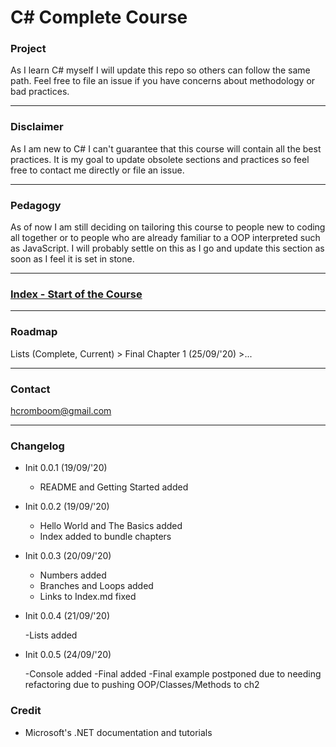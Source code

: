 # C# Complete Course

### Project

As I learn C# myself I will update this repo so others can follow the same path. Feel free to file an issue if you have concerns about methodology or bad practices.

---

### Disclaimer

As I am new to C# I can't guarantee that this course will contain all the best practices. It is my goal to update obsolete sections and practices so feel free to contact me directly or file an issue.

---

### Pedagogy

As of now I am still deciding on tailoring this course to people new to coding all together or to people who are already familiar to a OOP interpreted such as JavaScript.
I will probably settle on this as I go and update this section as soon as I feel it is set in stone.

---

### [Index - Start of the Course](./index.md)

---


### Roadmap

Lists (Complete, Current) > Final Chapter 1 (25/09/'20) >...

---

### Contact

hcromboom@gmail.com

---

### Changelog

* Init 0.0.1 (19/09/'20)

    - README and Getting Started added
    
* Init 0.0.2 (19/09/'20)

    - Hello World and The Basics added
    - Index added to bundle chapters
    
* Init 0.0.3 (20/09/'20)

    - Numbers added
    - Branches and Loops added
    - Links to Index.md fixed
    
* Init 0.0.4 (21/09/'20)

    -Lists added
    
* Init 0.0.5 (24/09/'20)
    
    -Console added
    -Final added
    -Final example postponed due to needing refactoring due to pushing OOP/Classes/Methods to ch2
    
    
### Credit

* Microsoft's .NET documentation and tutorials
